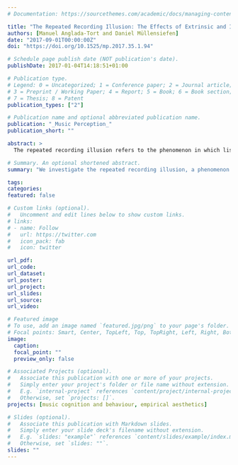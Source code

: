 ```yaml
---
# Documentation: https://sourcethemes.com/academic/docs/managing-content/

title: "The Repeated Recording Illusion: The Effects of Extrinsic and Individual Difference Factors on Musical Judgments"
authors: [Manuel Anglada-Tort and Daniel Müllensiefen]
date: "2017-09-01T00:00:00Z"
doi: "https://doi.org/10.1525/mp.2017.35.1.94"

# Schedule page publish date (NOT publication's date).
publishDate: 2017-01-04T14:18:51+01:00

# Publication type.
# Legend: 0 = Uncategorized; 1 = Conference paper; 2 = Journal article;
# 3 = Preprint / Working Paper; 4 = Report; 5 = Book; 6 = Book section;
# 7 = Thesis; 8 = Patent
publication_types: ["2"]

# Publication name and optional abbreviated publication name.
publication: "_Music Perception_"
publication_short: ""

abstract: >
  The repeated recording illusion refers to the phenomenon in which listeners believe to hear different musical stimuli while they are in fact identical. The present paper aims to construct an experimental paradigm to enable the systematic measurement of this phenomenon, investigating potentially related extrinsic and individual difference factors. Participants were told to listen to “different” musical performances of an original piece when in fact they were exposed to the same repeated recording. Each time, the recording was accompanied by a text suggesting a low, medium, or high prestige of the performer. Most participants (75%) believed that they had heard different musical performances. Participants with high levels of neuroticism and openness were significantly more likely to fall for the illusion. While the explicit information presented with the music influenced participants’ ratings significantly, the effect of repeated exposure was only significant in the more familiar music condition. These results suggest that like many other human judgments, evaluations of music also rely on cognitive biases and heuristics that do not depend on the stimuli themselves. The repeated recording illusion can constitute a useful paradigm for investigating nonmusical factors because it allows for the study of their effects while the music remains the same.

# Summary. An optional shortened abstract.
summary: "We investigate the repeated recording illusion, a phenomenon in which most listeners believe to hear different musical stimuli while they are in fact exposed to identical recordings."

tags:
categories: 
featured: false

# Custom links (optional).
#   Uncomment and edit lines below to show custom links.
# links:
# - name: Follow
#   url: https://twitter.com
#   icon_pack: fab
#   icon: twitter

url_pdf:
url_code: 
url_dataset: 
url_poster:
url_project:
url_slides:
url_source:
url_video:

# Featured image
# To use, add an image named `featured.jpg/png` to your page's folder. 
# Focal points: Smart, Center, TopLeft, Top, TopRight, Left, Right, BottomLeft, Bottom, BottomRight.
image:
  caption:
  focal_point: ""
  preview_only: false

# Associated Projects (optional).
#   Associate this publication with one or more of your projects.
#   Simply enter your project's folder or file name without extension.
#   E.g. `internal-project` references `content/project/internal-project/index.md`.
#   Otherwise, set `projects: []`.
projects: [music cognition and behaviour, empirical aesthetics]

# Slides (optional).
#   Associate this publication with Markdown slides.
#   Simply enter your slide deck's filename without extension.
#   E.g. `slides: "example"` references `content/slides/example/index.md`.
#   Otherwise, set `slides: ""`.
slides: ""
---
```


